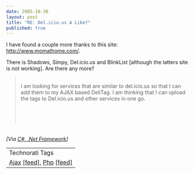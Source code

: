 ```yaml
---
date: 2005-10-30
layout: post
title: "RE: Del.icio.us A Like?"
published: true
---
```

I have found a couple more thanks to this site: <a href="http://www.momathome.com/viewfromhome/2005/10/social_bookmarking_simple_just.php">http://www.momathome.com/</a>.<p />There is Shadows, Simpy, Del.icio.us and BlinkList [although the latters site is not working].  Are there any more?<br /><blockquote>
<br /><div>I am looking for services that are similar to del.icio.us so that I can add them to my AJAX based DeliTag. I am thinking that I can upload the tags to Del.icio.us and other services in one go.<p /><br />
</div>
<br />
</blockquote><br /><i>[Via <a href="http://feeds.feedburner.com/Kinlan?m=160">C#, .Net Framework</a>]</i><p /><table class="TechnoratiHead TagHeader">
<tr><td>Technorati Tags</td></tr>
<tr class="Technorati"><td>
<a href="http://www.technorati.com/tag/Ajax" class="Tag" rel="tag">Ajax</a> <a href="http://feeds.technorati.com/feed/posts/tag/Ajax" class="Tag">[feed]</a>, <a href="http://www.technorati.com/tag/Php" class="Tag" rel="tag">Php</a> <a href="http://feeds.technorati.com/feed/posts/tag/Php" class="Tag">[feed]</a>
</td></tr>
</table><div class="blogger-post-footer"><img class="posterous_download_image" src="https://blogger.googleusercontent.com/tracker/8109338-113068465133998462?l=www.kinlan.co.uk%2Findex.html" height="1" alt="" width="1" /></div>

